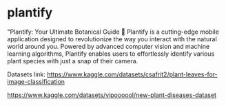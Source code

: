 # plantify
 "Plantify: Your Ultimate Botanical Guide 🌿  Plantify is a cutting-edge mobile application designed to revolutionize the way you interact with the natural world around you. Powered by advanced computer vision and machine learning algorithms, Plantify enables users to effortlessly identify various plant species with just a snap of their camera.


Datasets link:
https://www.kaggle.com/datasets/csafrit2/plant-leaves-for-image-classification

https://www.kaggle.com/datasets/vipoooool/new-plant-diseases-dataset
